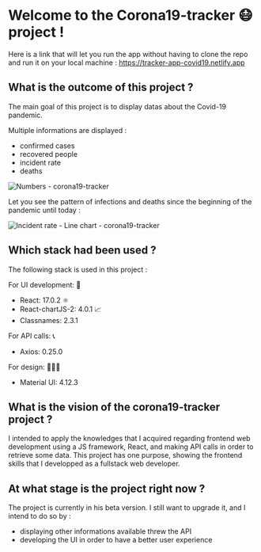 # Welcome to the Corona19-tracker 😷 project !

Here is a link that will let you run the app without having to clone the repo and run it on your local machine : https://tracker-app-covid19.netlify.app


## What is the outcome of this project ?

The main goal of this project is to display datas about the Covid-19 pandemic.

Multiple informations are displayed :
- confirmed cases
- recovered people
- incident rate
- deaths

![Numbers - corona19-tracker](https://user-images.githubusercontent.com/61510923/153920041-6ff5a041-d806-4413-87a2-b025b2afb941.png)

Let you see the pattern of infections and deaths since the beginning of the pandemic until today :

![Incident rate - Line chart - corona19-tracker](https://user-images.githubusercontent.com/61510923/154365282-8121951d-735a-444c-8029-0584f28ae00c.png)

## Which stack had been used ?

The following stack is used in this project :

For UI development: 🔨
- React: 17.0.2 ⚛️
- React-chartJS-2: 4.0.1 📈
- Classnames: 2.3.1

For API calls: 📞
- Axios: 0.25.0

For design: 👨🏻‍🎨
- Material UI: 4.12.3

## What is the vision of the corona19-tracker project ?

I intended to apply the knowledges that I acquired regarding frontend web development using a JS framework, React, and making API calls in order to retrieve some data.
This project has one purpose, showing the frontend skills that I developped as a fullstack web developer.

## At what stage is the project right now ?

The project is currently in his beta version. I still want to upgrade it, and I intend to do so by :
- displaying other informations available threw the API
- developing the UI in order to have a better user experience
